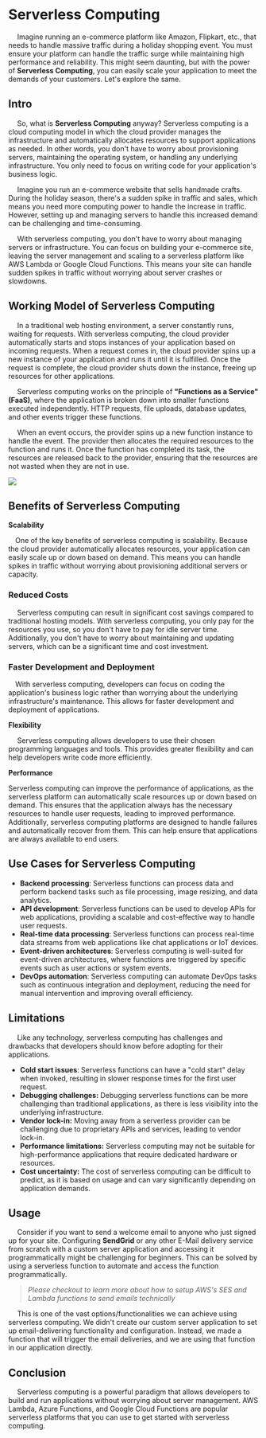 # Serverless Computing

&emsp; Imagine running an e-commerce platform like Amazon, Flipkart, etc., that needs to handle massive traffic during a holiday shopping event. You must ensure your platform can handle the traffic surge while maintaining high performance and reliability. This might seem daunting, but with the power of **Serverless Computing**, you can easily scale your application to meet the demands of your customers. Let's explore the same.

## Intro

&emsp; So, what is **Serverless Computing** anyway? Serverless computing is a cloud computing model in which the cloud provider manages the infrastructure and automatically allocates resources to support applications as needed. In other words, you don't have to worry about provisioning servers, maintaining the operating system, or handling any underlying infrastructure. You only need to focus on writing code for your application's business logic.

&emsp; Imagine you run an e-commerce website that sells handmade crafts. During the holiday season, there's a sudden spike in traffic and sales, which means you need more computing power to handle the increase in traffic. However, setting up and managing servers to handle this increased demand can be challenging and time-consuming.

&emsp; With serverless computing, you don't have to worry about managing servers or infrastructure. You can focus on building your e-commerce site, leaving the server management and scaling to a serverless platform like AWS Lambda or Google Cloud Functions. This means your site can handle sudden spikes in traffic without worrying about server crashes or slowdowns.

## Working Model of Serverless Computing

&emsp; In a traditional web hosting environment, a server constantly runs, waiting for requests. With serverless computing, the cloud provider automatically starts and stops instances of your application based on incoming requests. When a request comes in, the cloud provider spins up a new instance of your application and runs it until it is fulfilled. Once the request is complete, the cloud provider shuts down the instance, freeing up resources for other applications.

&emsp; Serverless computing works on the principle of **"Functions as a Service" (FaaS)**, where the application is broken down into smaller functions executed independently. HTTP requests, file uploads, database updates, and other events trigger these functions.

&emsp; When an event occurs, the provider spins up a new function instance to handle the event. The provider then allocates the required resources to the function and runs it. Once the function has completed its task, the resources are released back to the provider, ensuring that the resources are not wasted when they are not in use.

<img src="https://hexaware.com/wp-content/uploads/2020/04/How-it-works-Serverless-Computing.png" alet="Hexaware" />

## Benefits of Serverless Computing

**Scalability**

&emsp;One of the key benefits of serverless computing is scalability. Because the cloud provider automatically allocates resources, your application can easily scale up or down based on demand. This means you can handle spikes in traffic without worrying about provisioning additional servers or capacity.

### Reduced Costs

&emsp; Serverless computing can result in significant cost savings compared to traditional hosting models. With serverless computing, you only pay for the resources you use, so you don't have to pay for idle server time. Additionally, you don't have to worry about maintaining and updating servers, which can be a significant time and cost investment.

### Faster Development and Deployment

&emsp;With serverless computing, developers can focus on coding the application's business logic rather than worrying about the underlying infrastructure's maintenance. This allows for faster development and deployment of applications.

**Flexibility**

&emsp; Serverless computing allows developers to use their chosen programming languages and tools. This provides greater flexibility and can help developers write code more efficiently.

**Performance**

Serverless computing can improve the performance of applications, as the serverless platform can automatically scale resources up or down based on demand. This ensures that the application always has the necessary resources to handle user requests, leading to improved performance. Additionally, serverless computing platforms are designed to handle failures and automatically recover from them. This can help ensure that applications are always available to end users.

## Use Cases for Serverless Computing

- **Backend processing**: Serverless functions can process data and perform backend tasks such as file processing, image resizing, and data analytics.
- **API development**: Serverless functions can be used to develop APIs for web applications, providing a scalable and cost-effective way to handle user requests.
- **Real-time data processing**: Serverless functions can process real-time data streams from web applications like chat applications or IoT devices.
- **Event-driven architectures**: Serverless computing is well-suited for event-driven architectures, where functions are triggered by specific events such as user actions or system events.
- **DevOps automation**: Serverless computing can automate DevOps tasks such as continuous integration and deployment, reducing the need for manual intervention and improving overall efficiency.

## Limitations

&emsp; Like any technology, serverless computing has challenges and drawbacks that developers should know before adopting for their applications.

- **Cold start issues**: Serverless functions can have a "cold start" delay when invoked, resulting in slower response times for the first user request.
- **Debugging challenges:** Debugging serverless functions can be more challenging than traditional applications, as there is less visibility into the underlying infrastructure.
- **Vendor lock-in:** Moving away from a serverless provider can be challenging due to proprietary APIs and services, leading to vendor lock-in.
- **Performance limitations:** Serverless computing may not be suitable for high-performance applications that require dedicated hardware or resources.
- **Cost uncertainty:** The cost of serverless computing can be difficult to predict, as it is based on usage and can vary significantly depending on application demands.

## Usage

&emsp; Consider if you want to send a welcome email to anyone who just signed up for your site. Configuring **SendGrid** or any other E-Mail delivery service from scratch with a custom server application and accessing it programmatically might be challenging for beginners. This can be solved by using a serverless function to automate and access the function programmatically.

> *Please checkout to learn more about how to setup AWS's SES and Lambda functions to send emails technically*

&emsp; This is one of the vast options/functionalities we can achieve using serverless computing. We didn't create our custom server application to set up email-delivering functionality and configuration. Instead, we made a function that will trigger the email deliveries, and we are using that function in our application directly.

## Conclusion

&emsp; Serverless computing is a powerful paradigm that allows developers to build and run applications without worrying about server management. AWS Lambda, Azure Functions, and Google Cloud Functions are popular serverless platforms that you can use to get started with serverless computing.
